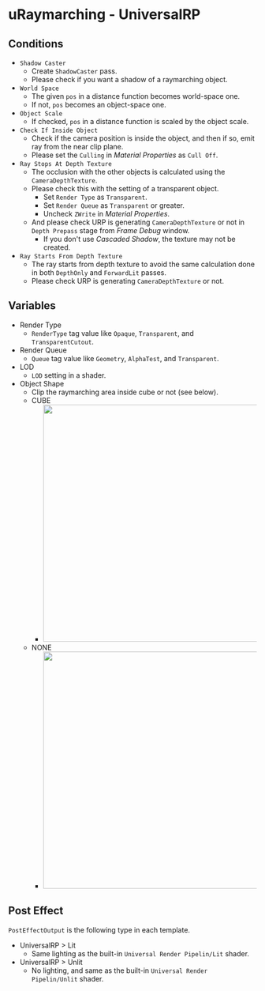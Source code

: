 uRaymarching - UniversalRP
==========================

Conditions
----------
- `Shadow Caster`
  - Create `ShadowCaster` pass.
  - Please check if you want a shadow of a raymarching object.
- `World Space`
  - The given `pos` in a distance function becomes world-space one.
  - If not, `pos` becomes an object-space one.
- `Object Scale`
  - If checked, `pos` in a distance function is scaled by the object scale.
- `Check If Inside Object`
  - Check if the camera position is inside the object, and then if so, emit ray from the near clip plane.
  - Please set the `Culling` in *Material Properties* as `Cull Off`.
- `Ray Stops At Depth Texture`
  - The occlusion with the other objects is calculated using the `CameraDepthTexture`.
  - Please check this with the setting of a transparent object.
    - Set `Render Type` as `Transparent`.
    - Set `Render Queue` as `Transparent` or greater.
    - Uncheck `ZWrite` in *Material Properties*.
  - And please check URP is generating `CameraDepthTexture` or not in `Depth Prepass` stage from *Frame Debug* window.
    - If you don't use *Cascaded Shadow*, the texture may not be created.
- `Ray Starts From Depth Texture`
  - The ray starts from depth texture to avoid the same calculation done in both `DepthOnly` and `ForwardLit` passes.
  - Please check URP is generating `CameraDepthTexture` or not.

Variables
---------
- Render Type
  - `RenderType` tag value like `Opaque`, `Transparent`, and `TransparentCutout`.
- Render Queue
  - `Queue` tag value like `Geometry`, `AlphaTest`, and `Transparent`.
- LOD
  - `LOD` setting in a shader.
- Object Shape
  - Clip the raymarching area inside cube or not (see below).
  - CUBE
    - <img src="https://raw.githubusercontent.com/wiki/hecomi/uRaymarching/clip_cube.gif" width="480" />
  - NONE
    - <img src="https://raw.githubusercontent.com/wiki/hecomi/uRaymarching/clip_none.gif" width="480" />


Post Effect
-----------

`PostEffectOutput` is the following type in each template.

- UniversalRP > Lit
  - Same lighting as the built-in `Universal Render Pipelin/Lit` shader.
- UniversalRP > Unlit
  - No lighting, and same as the built-in `Universal Render Pipelin/Unlit` shader.


